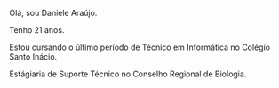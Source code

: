 Olá, sou Daniele Araújo.

Tenho 21 anos.

Estou cursando o último período de Técnico em Informática no Colégio Santo Inácio.

Estágiaria de Suporte Técnico no Conselho Regional de Biologia.
